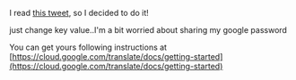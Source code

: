 I read [this tweet](https://twitter.com/veitchtweets/status/884391184734597120), so I decided to do it!

just change key value..I'm a bit worried about sharing my google password

You can get yours following instructions at [https://cloud.google.com/translate/docs/getting-started](https://cloud.google.com/translate/docs/getting-started)